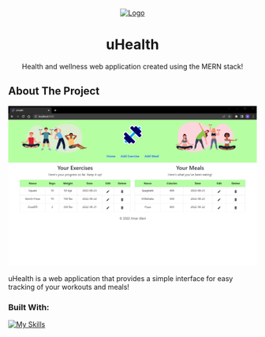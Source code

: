 <br />
<div align="center">
  <a href="https://github.com/amarjilani/uhealth">
    <img src="exercise-frontend/public/dumbell.ico" alt="Logo" width="80" height="80">
  </a>

<h1 align="center">uHealth</h1>

Health and wellness web application created using the MERN stack!
</div>

## About The Project

<img src="demo/demo_s.png" alt="Screenshot" width="800">
<p>uHealth is a web application that provides a simple interface for easy tracking of your workouts and meals! 

### Built With:
[![My Skills](https://skills.thijs.gg/icons?i=nodejs,mongodb,react,express,javascript,html,css&theme=dark)](https://skills.thijs.gg)

